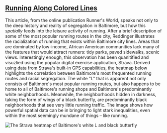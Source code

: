 ## [Running Along Colored Lines](https://www.runnersworld.com/runners-stories/a26131774/baltimore-segregated-strava-heatmap/)
This article, from the online publication Runner's World, speaks not only to the deep history and reality of segregation in Baltimore, but how this *spatially* feeds into the leisure activity of running. After a brief description of some of the most popular running routes in the city, Reddinger illustrates the racialization of running that exists within Baltimore city lines. Areas that are dominated by low-income, African American communities lack many of the features that would attract runners: tidy parks, paved sidewalks, scenic views. Interestingly enough, this observation has been quanitified and visuzlied using the popular digital exercise application, Strava. Derived using data from Strava's built-in GPS capabilities, the heatmap below highlights the correlation between Baltimore's most frequented running routes and racial segregation. The white "L" that is apparent not only consists of Baltimore's most popular running routes, but also happens to be home to all of Baltimore's running shops and Baltimore's predominantly white neighborhoods. Meanwhile, the neighborhoods hidden in darkness, taking the form of wings of a black butterfly, are predominantly black neighborhoods that see very little running traffic. The image shows how powerful spatial data can be in bringing to light stark inequalities, even within the most seemingly mundane of things – like running.   

![The Strava heatmap of Baltimore's white L and black butterfly](https://hips.hearstapps.com/hmg-prod.s3.amazonaws.com/images/strava-heatmap-baltimore-1549924556.jpg?crop=1xw:1xh;center,top&resize=768:*)
